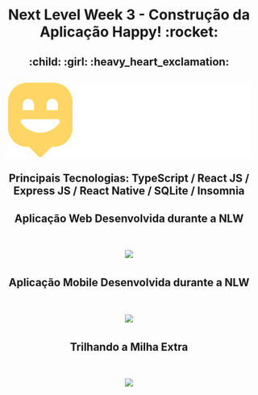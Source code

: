 <h1 align="center">Next Level Week 3 - Construção da Aplicação Happy! :rocket: </h1>
<h2 align="center">:child: :girl: :heavy_heart_exclamation:</h2>

<h2 align="center"><img align="center" src="https://github.com/AlexPauloVieira/NextLevelWeek3/blob/main/front-web/src/images/logo.svg"><h2>

 <h2 align="center">Principais Tecnologias: TypeScript / React JS / Express JS / React Native / SQLite / Insomnia </h2>

 <h2 align="center">Aplicação Web Desenvolvida durante a NLW </h2>

<h1 align="center" ><img width="700" src="https://github.com/AlexPauloVieira/NextLevelWeek3/blob/main/happy.gif" /></h1>

 <h2 align="center">Aplicação Mobile Desenvolvida durante a NLW</h2>
 
<h1 align="center" ><img width="350" src="https://github.com/AlexPauloVieira/NextLevelWeek3/blob/main/happymobile.gif" /></h1>

<h2 align="center">Trilhando a Milha Extra </h2>

<h1 align="center" ><img width="700" src="https://github.com/AlexPauloVieira/NextLevelWeek3/blob/main/happynew.gif" /></h1>




